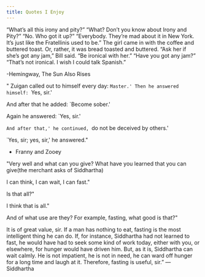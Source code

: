 ```yaml
---
title: Quotes I Enjoy
---
```

“What’s all this irony and pity?”
“What? Don’t you know about Irony and Pity?”
“No. Who got it up?”
“Everybody. They’re mad about it in New York. It’s just like the Fratellinis used to be.”
The girl came in with the coffee and buttered toast. Or, rather, it was bread toasted and buttered.
“Ask her if she’s got any jam,” Bill said. “Be ironical with her.”
“Have you got any jam?”
“That’s not ironical. I wish I could talk Spanish.”

-Hemingway, The Sun Also Rises


"
Zuigan called out to himself every day: `Master.'
Then he answered himself: `Yes, sir.'

And after that he added: `Become sober.'

Again he answered: `Yes, sir.'

`And after that,' he continued, `do not be deceived by others.'

`Yes, sir; yes, sir,' he answered."

- Franny and Zooey 

"Very well and what can you give? What have you learned that you can give(the merchant asks of Siddhartha)

I can think, I can wait, I can fast."

Is that all?"

I think that is all."

And of what use are they? For example, fasting, what good is that?"

It is of great value, sir. If a man has nothing to eat, fasting is the most intelligent thing he can do. If, for instance, Siddhartha had not learned to fast, he would have had to seek some kind of work today, either with you, or elsewhere, for hunger would have driven him. But, as it is, Siddhartha can wait calmly. He is not impatient, he is not in need, he can ward off hunger for a long time and laugh at it. Therefore, fasting is useful, sir.” 
― Siddhartha
